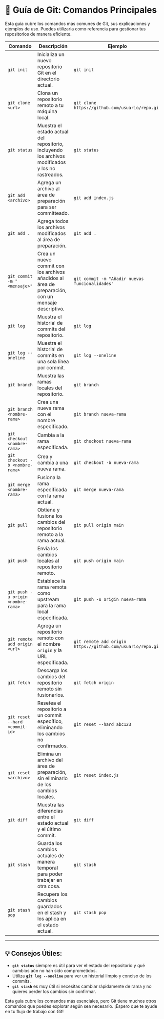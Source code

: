 # 📝 Guía de Git: Comandos Principales

Esta guía cubre los comandos más comunes de Git, sus explicaciones y ejemplos de uso. Puedes utilizarla como referencia para gestionar tus repositorios de manera eficiente.

| **Comando**                             | **Descripción**                                                                                         | **Ejemplo**                                                       |
|-----------------------------------------|---------------------------------------------------------------------------------------------------------|-------------------------------------------------------------------|
| `git init`                              | Inicializa un nuevo repositorio Git en el directorio actual.                                              | `git init`                                                        |
| `git clone <url>`                       | Clona un repositorio remoto a tu máquina local.                                                          | `git clone https://github.com/usuario/repo.git`                    |
| `git status`                            | Muestra el estado actual del repositorio, incluyendo los archivos modificados y los no rastreados.      | `git status`                                                      |
| `git add <archivo>`                     | Agrega un archivo al área de preparación para ser committeado.                                           | `git add index.js`                                                |
| `git add .`                             | Agrega todos los archivos modificados al área de preparación.                                           | `git add .`                                                       |
| `git commit -m "<mensaje>"`             | Crea un nuevo commit con los archivos añadidos al área de preparación, con un mensaje descriptivo.       | `git commit -m "Añadir nuevas funcionalidades"`                    |
| `git log`                               | Muestra el historial de commits del repositorio.                                                         | `git log`                                                         |
| `git log --oneline`                     | Muestra el historial de commits en una sola línea por commit.                                           | `git log --oneline`                                               |
| `git branch`                            | Muestra las ramas locales del repositorio.                                                               | `git branch`                                                      |
| `git branch <nombre-rama>`              | Crea una nueva rama con el nombre especificado.                                                           | `git branch nueva-rama`                                           |
| `git checkout <nombre-rama>`            | Cambia a la rama especificada.                                                                            | `git checkout nueva-rama`                                         |
| `git checkout -b <nombre-rama>`         | Crea y cambia a una nueva rama.                                                                           | `git checkout -b nueva-rama`                                      |
| `git merge <nombre-rama>`               | Fusiona la rama especificada con la rama actual.                                                         | `git merge nueva-rama`                                            |
| `git pull`                              | Obtiene y fusiona los cambios del repositorio remoto a la rama actual.                                   | `git pull origin main`                                            |
| `git push`                              | Envía los cambios locales al repositorio remoto.                                                         | `git push origin main`                                            |
| `git push -u origin <nombre-rama>`      | Establece la rama remota como upstream para la rama local especificada.                                  | `git push -u origin nueva-rama`                                   |
| `git remote add origin <url>`           | Agrega un repositorio remoto con el nombre `origin` y la URL especificada.                               | `git remote add origin https://github.com/usuario/repo.git`        |
| `git fetch`                             | Descarga los cambios del repositorio remoto sin fusionarlos.                                             | `git fetch origin`                                                |
| `git reset --hard <commit-id>`          | Resetea el repositorio a un commit específico, eliminando los cambios no confirmados.                    | `git reset --hard abc123`                                         |
| `git reset <archivo>`                   | Elimina un archivo del área de preparación, sin eliminarlo de los cambios locales.                       | `git reset index.js`                                              |
| `git diff`                              | Muestra las diferencias entre el estado actual y el último commit.                                       | `git diff`                                                        |
| `git stash`                             | Guarda los cambios actuales de manera temporal para poder trabajar en otra cosa.                        | `git stash`                                                       |
| `git stash pop`                         | Recupera los cambios guardados en el stash y los aplica en el estado actual.                             | `git stash pop`                                                   |

---

## 💡 Consejos Útiles:

- **`git status`** siempre es útil para ver el estado del repositorio y qué cambios aún no han sido comprometidos.
- Utiliza **`git log --oneline`** para ver un historial limpio y conciso de los commits.
- **`git stash`** es muy útil si necesitas cambiar rápidamente de rama y no quieres perder los cambios sin confirmar.

Esta guía cubre los comandos más esenciales, pero Git tiene muchos otros comandos que puedes explorar según sea necesario. ¡Espero que te ayude en tu flujo de trabajo con Git!  